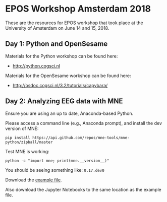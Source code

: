 # EPOS Workshop Amsterdam 2018

These are the resources for EPOS workshop that took place at the University of Amsterdam on June 14 and 15, 2018.


## Day 1: Python and OpenSesame

Materials for the Python workshop can be found here:

- <http://python.cogsci.nl>

Materials for the OpenSesame workshop can be found here:

- <http://osdoc.cogsci.nl/3.2/tutorials/capybara/>


## Day 2: Analyzing EEG data with MNE

Ensure you are using an up to date, Anaconda-based Python.

Please access a command line (e.g., Anaconda prompt), and install the dev version of MNE:

`pip install https://api.github.com/repos/mne-tools/mne-python/zipball/master`

Test MNE is working:

`python -c "import mne; print(mne.__version__)"`

You should be seeing something like:
`0.17.dev0`

Download the [example file](https://github.com/jona-sassenhagen/mne_workshop_amsterdam/blob/master/oddball_example_small-fif.gz).

Also download the Jupyter Notebooks to the same location as the example file.
